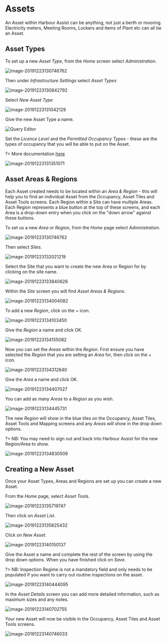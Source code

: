 # Assets #

An Asset within Harbour Assist can be anything, not just a berth or mooring.  Electricity meters, Meeting Rooms, Lockers and items of Plant etc can all be an Asset.

## Asset Types ##

To set up a new *Asset Type*, from the *Home* screen select *Administration*.

![image-20191223130746762](image-20191223130746762.png)

Then under *Infrastructure Settings* select *Asset Types*

![image-20191223130842792](image-20191223130842792.png)

Select *New Asset Type*

![image-20191223131042129](image-20191223131042129.png)

Give the new Asset Type a name.

![Query Editor](img/Assets4.png)

Set the *Licence Level* and the *Permitted Occupancy Types* - these are the types of occupancy that you will be able to put on the Asset.

?> More documentation [here](AssetsOccupancy/Occupancies)

![image-20191223131351071](image-20191223131351071.png)

## Asset Areas & Regions ##

Each Asset created needs to be located within an *Area & Region* - this will help you to find an individual Asset from the Occupancy, Asset Tiles and Asset Tools screens.  Each Region within a Site can have multiple Areas.  Each Region represents a blue button at the top of these screens, and each Area is a drop-down entry when you click on the "down arrow" against these buttons.

To set us a new *Area or Region*, from the *Home* page select *Administration*.

![image-20191223130746762](image-20191223130746762.png) 

Then select *Sites*.

![image-20191223132021219](image-20191223132021219.png)

Select the Site that you want to create the new Area or Region for by clicking on the site name.

![image-20191223133840626](image-20191223133840626.png)

Within the *Site* screen you will find *Asset Areas & Regions*.

![image-20191223134004082](image-20191223134004082.png)

To add a new *Region*, click on the + icon.

![image-20191223134103450](image-20191223134103450.png)

Give the *Region* a name and click OK.

![image-20191223134155082](image-20191223134155082.png)

Now you can set the *Areas* within the *Region*.  First ensure you have selected the *Region* that you are setting an *Area* for, then click on the + icon.

![image-20191223134312640](image-20191223134312640.png)

Give the *Area* a name and click OK.

![image-20191223134407027](image-20191223134407027.png)

You can add as many *Areas* to a *Region* as you wish.

![image-20191223134445731](image-20191223134445731.png)

The new *Region* will show in the blue tiles on the Occupancy, Asset Tiles, Asset Tools and Mapping screens and any *Areas* will show in the drop down options.

?> NB: You may need to sign out and back into Harbour Assist for the new Region/Area to show.

![image-20191223134830509](image-20191223134830509.png)



## Creating a New Asset ##

Once your Asset Types, Areas and Regions are set up you can create a new Asset.

From the *Home* page, select *Asset Tools*.

![image-20191223135719747](image-20191223135719747.png)

Then click on *Asset List*.

![image-20191223135825432](image-20191223135825432.png)

Click on *New Asset*.

![image-20191223140150137](image-20191223140150137.png)

Give the Asset a name and complete the rest of the screen by using the drop down options.  When you have finished click on *Save*.

?> NB: Inspection Regime is not a mandatory field and only needs to be populated if you want to carry out routine inspections on the asset.

![image-20191223140444095](image-20191223140444095.png)

In the *Asset Details* screen you can add more detailed information, such as maximum sizes and any notes.

![image-20191223140702755](image-20191223140702755.png)

Your new Asset will now be visible in the Occupancy, Asset Tiles and Asset Tools screens.

![image-20191223140746033](image-20191223140746033.png)


